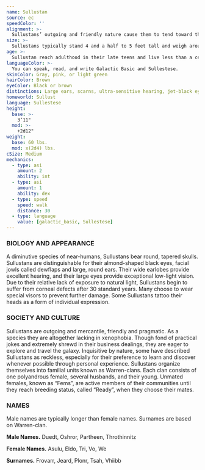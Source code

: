 ```yaml
---
name: Sullustan
source: ec
speedColor: ''
alignment: >-
  Sullustans’ outgoing and friendly nature cause them to tend toward the light side, though there are exceptions.
size: >-
  Sullustans typically stand 4 and a half to 5 feet tall and weigh around 120 lbs. Regardless of your position in that range, your size is Medium.
age: >-
  Sullustan reach adulthood in their late teens and live less than a century.
languageColor: >-
  You can speak, read, and write Galactic Basic and Sullestese. 
skinColor: Gray, pink, or light green
hairColor: Brown
eyeColor: Black or brown
distinctions: Large ears, scarns, ultra-sensitive hearing, jet-black eyes, two flaps of jowls around their cheeks
homeworld: Sullust
language: Sullestese
height:
  base: >-
    3’11"
  mod: >-
    +2d12"
weight:
  base: 60 lbs.
  mod: x(2d4) lbs.
cSize: Medium
mechanics:
  - type: asi
    amount: 2
    ability: int
  - type: asi
    amount: 1
    ability: dex
  - type: speed
    speed: walk
    distance: 30
  - type: language
    value: [galactic_basic, Sullestese]
---
```

### BIOLOGY AND APPEARANCE
A diminutive species of near-humans, Sullustans bear round, tapered skulls. Sullustans are distinguishable for their almond-shaped black eyes, facial jowls called dewflaps and large, round ears. Their wide earlobes provide excellent hearing, and their large eyes provide exceptional low-light vision. Due to their relative lack of exposure to natural light, Sullustans begin to suffer from corneal defects after 30 standard years. Many choose to wear special visors to prevent further damage. Some Sullustans tattoo their heads as a form of individual expression.

### SOCIETY AND CULTURE
Sullustans are outgoing and mercantile, friendly and pragmatic. As a species they are altogether lacking in xenophobia. Though fond of practical jokes and extremely shrewd in their business dealings, they are eager to explore and travel the galaxy. Inquisitive by nature, some have described Sullustans as reckless, especially for their preference to learn and discover whenever possible through personal experience. Sullustans organize themselves into familial units known as Warren-clans. Each clan consists of one polyandrous female, several husbands, and their young. Unmated females, known as “Fems”, are active members of their communities until they reach breeding status, called “Ready”, when they choose their mates.

### NAMES
Male names are typically longer than female names. Surnames are based on Warren-clan.

__Male Names.__ Duedt, Oshror, Partheen, Throthinnitz

__Female Names.__ Asulu, Eldo, Tri, Vo, We

__Surnames.__ Frovarr, Jeard, Plonr, Tsah, Vhiibb



    